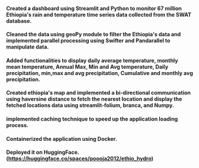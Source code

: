 
#### Created a dashboard using Streamlit and Python to monitor 67 million Ethiopia's rain and temperature time series data collected from the SWAT database. 
#### Cleaned the data using geoPy module to filter the Ethiopia's data and implemented parallel processing using Swifter and Pandarallel to manipulate data. 
#### Added functionalities to display daily average temperature, monthly mean temperature, Annual Max, Min and Avg temperature, Daily precipitation, min,max and avg precipitation, Cumulative and monthly avg precipitation. 
#### Created ethiopia's map and implemented a bi-directional communication using haversine distance to fetch the nearest location and display the fetched locations data using streamlit-folium, branca, and Numpy.
#### implemented caching technique to speed up the application loading process. 
#### Containerized the application using Docker. 
#### Deployed it on HuggingFace. (https://huggingface.co/spaces/poooja2012/ethio_hydro) 

